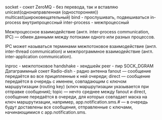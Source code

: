 socket - сокет
ZeroMQ - без перевода, так и вставляю
unicast(однонаправленная (односторонняя))
multicast(широковещательный)
bind - прослушивать, подвешиваться
in-process внутрипроцессный
inter-process - межпроцессный

Межпроцессное взаимодействие (англ. inter-process communication, IPC) — обмен данными между потоками одного или разных процессов.

IPC может называться терминами межпотоковое взаимодействие (англ. inter-thread communication) и межпрограммное взаимодействие (англ. inter-application communication).

inproc - межпотоковое
handshake - хендшейк
peer - пир
SOCK_DGRAM Датаграммный сокет
Radio-dish - радио антенна
fanout — сообщение передаётся во все прицепленные к ней очереди;
direct — сообщение передаётся в очередь с именем, совпадающим с ключом маршрутизации (routing key) (ключ маршрутизации указывается при отправке сообщения);
topic — нечто среднее между fanout и direct, сообщение передаётся в очереди, для которых совпадает маска на ключ маршрутизации, например, app.notification.sms.# — в очередь будут доставлены все сообщения, отправленные с ключами, начинающимися с app.notification.sms.